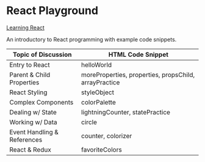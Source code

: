 # React Playground

[Learning React](https://www.amazon.com/Learning-React-Hands-Building-Applications/dp/013484355X)

An introductory to React programming with example code snippets.

| Topic of Discussion | HTML Code Snippet |
| ------------------- | ------------ |
| Entry to React      | helloWorld |
| Parent & Child Properties | moreProperties, properties, propsChild, arrayPractice |
| React Styling | styleObject |
| Complex Components | colorPalette |
| Dealing w/ State | lightningCounter, statePractice |
| Working w/ Data | circle |
| Event Handling & References | counter, colorizer |
| React & Redux | favoriteColors |

